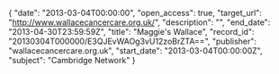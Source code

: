 {
  "date": "2013-03-04T00:00:00", 
  "open_access": true, 
  "target_url": "http://www.wallacecancercare.org.uk/", 
  "description": "", 
  "end_date": "2013-04-30T23:59:59Z", 
  "title": "Maggie's Wallace", 
  "record_id": "20130304T000000/E3QJEvWAOg3vU12zoBrZTA==", 
  "publisher": "wallacecancercare.org.uk", 
  "start_date": "2013-03-04T00:00:00Z", 
  "subject": "Cambridge Network"
}

